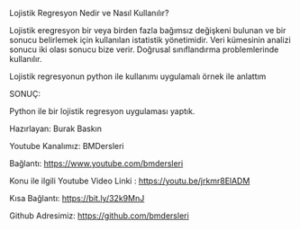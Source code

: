 Lojistik Regresyon Nedir ve Nasıl Kullanılır?

Lojistik eregresyon bir veya birden fazla bağımsız değişkeni bulunan ve bir sonucu belirlemek için kullanılan istatistik yönetimidir. Veri kümesinin analizi sonucu iki olası sonucu bize verir. Doğrusal sınıflandırma problemlerinde kullanılır.

Lojistik regresyonun python ile kullanımı uygulamalı örnek ile anlattım


SONUÇ:

Python ile bir lojistik regresyon uygulaması yaptık.

Hazırlayan: Burak Baskın

Youtube Kanalımız: BMDersleri

Bağlantı: https://www.youtube.com/bmdersleri

Konu ile ilgili Youtube Video Linki : https://youtu.be/jrkmr8ElADM

Kısa Bağlantı: https://bit.ly/32k9MnJ

Github Adresimiz: https://github.com/bmdersleri
